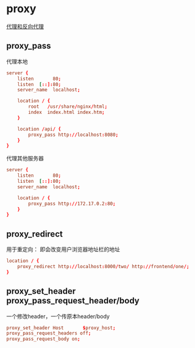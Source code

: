 # proxy

[代理和反向代理](../服务器知识积累/代理_Proxy和反向代理_ReverseProxy.md)

## proxy_pass
代理本地
```conf
server {
    listen       80;
    listen  [::]:80;
    server_name  localhost;

    location / {
        root   /usr/share/nginx/html;
        index  index.html index.htm;
    }

    location /api/ {
        proxy_pass http://localhost:8080;
    }
}
```
代理其他服务器
```conf
server {
    listen       80;
    listen  [::]:80;
    server_name  localhost;

    location / {
        proxy_pass http://172.17.0.2:80;
    }
}
```

## proxy_redirect
用于重定向：
即会改变用户浏览器地址栏的地址
```conf
location / {
    proxy_redirect http://localhost:8000/two/ http://frontend/one/;
}
```

## proxy_set_header proxy_pass_request_header/body
一个修改header，一个传原本header/body
```conf
proxy_set_header Host       $proxy_host;
proxy_pass_request_headers off;
proxy_pass_request_body on;
```
